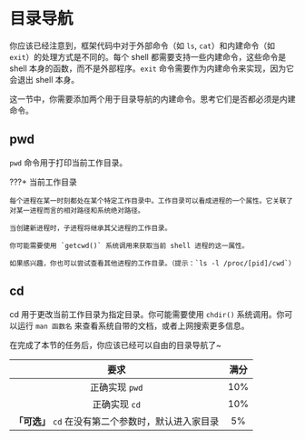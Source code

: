 # 目录导航

你应该已经注意到，框架代码中对于外部命令（如 `ls`, `cat`）和内建命令（如 `exit`）的处理方式是不同的。每个 shell 都需要支持一些内建命令，这些命令是 shell 本身的函数，而不是外部程序。`exit` 命令需要作为内建命令来实现，因为它会退出 shell 本身。

这一节中，你需要添加两个用于目录导航的内建命令。思考它们是否都必须是内建命令。

## pwd

`pwd` 命令用于打印当前工作目录。

???+ 当前工作目录

    每个进程在某一时刻都处在某个特定工作目录中。工作目录可以看成进程的一个属性。它关联了对某一进程而言的相对路径和系统绝对路径。

    当创建新进程时，子进程将继承其父进程的工作目录。

    你可能需要使用 `getcwd()` 系统调用来获取当前 shell 进程的这一属性。

    如果感兴趣，你也可以尝试查看其他进程的工作目录。（提示：`ls -l /proc/[pid]/cwd`）

## cd

cd 用于更改当前工作目录为指定目录。你可能需要使用 `chdir()` 系统调用。你可以运行 `man 函数名` 来查看系统自带的文档，或者上网搜索更多信息。

在完成了本节的任务后，你应该已经可以自由的目录导航了~

|                         要求                         | 满分 |
| :--------------------------------------------------: | :--: |
|                    正确实现 `pwd`                    | 10%  |
|                    正确实现 `cd`                     | 10%  |
| **「可选」** `cd` 在没有第二个参数时，默认进入家目录 |  5%  |
